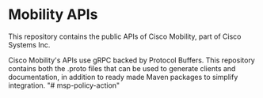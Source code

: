 # Mobility APIs

This repository contains the public APIs of Cisco Mobility, part of Cisco Systems Inc.

Cisco Mobility's APIs use gRPC backed by Protocol Buffers. This repository contains both the .proto files that can be used to generate clients and documentation, in addition to ready made Maven packages to simplify integration.
"# msp-policy-action" 
